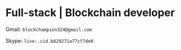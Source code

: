 <h1>Full-stack | Blockchain developer</h1>

Gmail: ```blockchampion324@gmail.com ```

Skype: ```live:.cid.b829271a77cf7de0 ```

